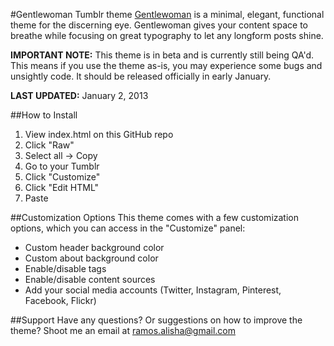 #Gentlewoman Tumblr theme
[Gentlewoman](http://gentlewoman-theme.tumblr.com) is a minimal, elegant, functional theme for the discerning eye. Gentlewoman gives your content space to breathe while focusing on great typography to let any longform posts shine.

**IMPORTANT NOTE:** This theme is in beta and is currently still being QA'd. This means if you use the theme as-is, you may experience some bugs and unsightly code. It should be released officially in early January.

**LAST UPDATED:** January 2, 2013

##How to Install
1. View index.html on this GitHub repo
2. Click "Raw"
3. Select all -> Copy
4. Go to your Tumblr
5. Click "Customize"
6. Click "Edit HTML"
7. Paste

##Customization Options
This theme comes with a few customization options, which you can access in the "Customize" panel:

* Custom header background color
* Custom about background color
* Enable/disable tags
* Enable/disable content sources
* Add your social media accounts (Twitter, Instagram, Pinterest, Facebook, Flickr)

##Support
Have any questions? Or suggestions on how to improve the theme? Shoot me an email at ramos.alisha@gmail.com
